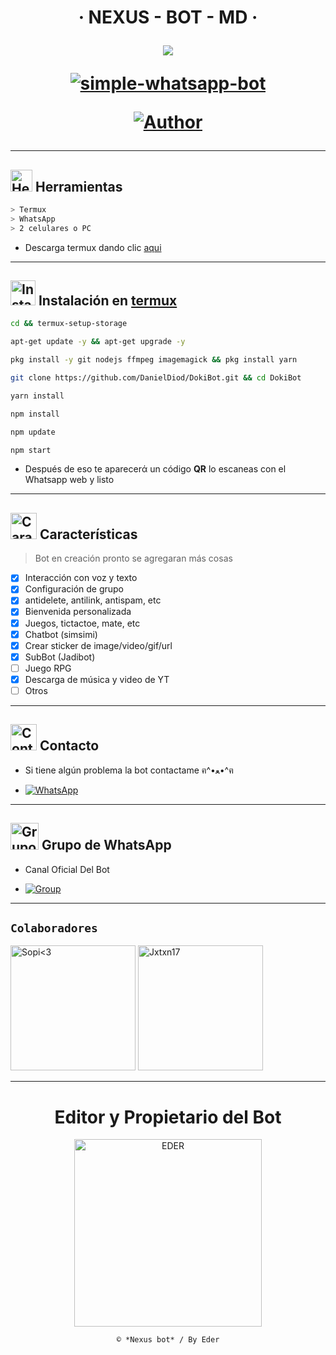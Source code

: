<h1 align="center">‧ NEXUS - BOT - MD  ‧
</p>
<p>
        <img src= "https://telegra.ph/file/e21e284015507189e5906.jpg">
    </p>
    <p align="center">
        <a href="#"><img title="simple-whatsapp-bot" src="https://img.shields.io/badge/-SIMPLE--WHATSAPP--BOT-green?colorA=%23ff0000&colorB=%23017e40&style=for-the-badge"></a>
    </p>
    <p>
        <a href="https://github.com/DanielDiod"><img title="Author"    src="https://img.shields.io/badge/Author-Eder-purple.svg?style=for-the-badge&logo=github"></a>
    </p>
    <p>
        


---------

## <img src="https://i0.wp.com/i230.photobucket.com/albums/ee124/joaclint/joaclint_istgud/ruedas.gif" alt="Herramientas" width="35" height="35"> Herramientas

```bash
> Termux
> WhatsApp
> 2 celulares o PC
```
- Descarga termux dando clic [aqui](https://f-droid.org/repo/com.termux_118.apk)

---------

## <img src="https://i.giphy.com/media/nWGRHBnAl5Kmc/giphy.gif" alt="Instalacion" width="40" height="40"> Instalación en [termux](https://f-droid.org/repo/com.termux_118.apk)

```bash
cd && termux-setup-storage
```

```bash
apt-get update -y && apt-get upgrade -y
```

```bash
pkg install -y git nodejs ffmpeg imagemagick && pkg install yarn 
```

```bash
git clone https://github.com/DanielDiod/DokiBot.git && cd DokiBot
```

```bash
yarn install
```

```bash
npm install
```

```bash
npm update
```

```bash
npm start
```

- Después de eso te aparecerά un código **QR** lo escaneas con el Whatsapp web y listo

---------

## <img src="https://i.pinimg.com/originals/73/69/6e/73696e022df7cd5cb3d999c6875361dd.gif" alt="Características" width="42" height="42"> Características

> Bot en creación pronto se agregaran más cosas 

- [x] Interacción con voz y texto
- [x] Configuración de grupo
- [x] antidelete, antilink, antispam, etc
- [x] Bienvenida personalizada
- [x] Juegos, tictactoe, mate, etc
- [x] Chatbot (simsimi)
- [x] Crear sticker de image/video/gif/url
- [x] SubBot (Jadibot)
- [ ] Juego RPG
- [x] Descarga de música y video de YT
- [ ] Otros

---------

## <img src="https://i.pinimg.com/originals/19/80/6e/19806e91932e6054965fc83b85241270.gif" alt="Contacto" width="42" height="42"> Contacto

- Si tiene algún problema la bot contactame ฅ^•ﻌ•^ฅ

* <a href="https://wa.me/51907913096 096"><img alt="WhatsApp" src="https://img.shields.io/badge/WhatsApp-25D366?style=for-the-badge&logo=whatsapp&logoColor=white"/></a>

---------

## <img src="https://static.wikia.nocookie.net/nyancat/images/d/d3/Nyan-cat.gif/revision/latest/scale-to-width-down/400?cb=20131231222500&path-prefix=es" alt="Grupo" width="45" height="43"> Grupo de WhatsApp


- Canal Oficial Del Bot

* <a href="https://whatsapp.com/channel/0029VaBpO8M3rZZdwkGFIP33"><img alt="Group" src="https://img.shields.io/badge/Group-25D366?style=for-the-badge&logo=whatsapp&logoColor=white"/></a>
---------

## `Colaboradores` 
<a href="https://github.com/Sopiix"><img src="https://github.com/Sopiix.png" width="200" height="200" alt="Sopi<3"/></a>
<a
href="https://github.com/Jxtxn17"><img src="https://github.com/Jxtxn17.png" width="200" height="200" alt="Jxtxn17"/></a>

---------
<div align="center">
  <h1 align="center">Editor y Propietario del Bot</h1>

<a href="https://github.com/DanielDiod"><img src="https://github.com/DanielDiod.png" width="300" height="300" alt="EDER"/></a>

`© *Nexus bot* / By Eder`
